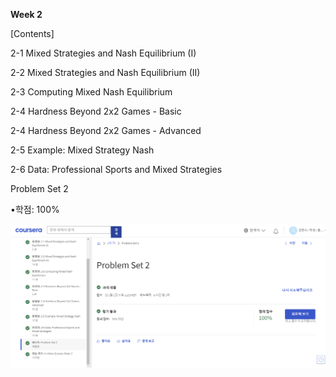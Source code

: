 **Week 2**

[Contents]

2-1 Mixed Strategies and Nash Equilibrium (I)

2-2 Mixed Strategies and Nash Equilibrium (II)

2-3 Computing Mixed Nash Equilibrium

2-4 Hardness Beyond 2x2 Games - Basic

2-4 Hardness Beyond 2x2 Games - Advanced

2-5 Example: Mixed Strategy Nash

2-6 Data: Professional Sports and Mixed Strategies

Problem Set 2

•학점: 100%

![Problem Set 2](./img/quiz2.png)
